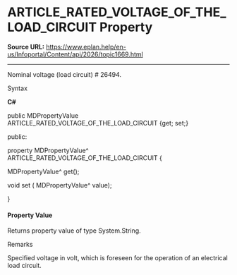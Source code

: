 # ARTICLE_RATED_VOLTAGE_OF_THE_LOAD_CIRCUIT Property

**Source URL:** https://www.eplan.help/en-us/Infoportal/Content/api/2026/topic1669.html

---

Nominal voltage (load circuit) # 26494.

Syntax

**C#**



public MDPropertyValue ARTICLE_RATED_VOLTAGE_OF_THE_LOAD_CIRCUIT {get; set;}

public:

property MDPropertyValue^ ARTICLE_RATED_VOLTAGE_OF_THE_LOAD_CIRCUIT {

   MDPropertyValue^ get();

   void set (    MDPropertyValue^ value);

}


#### Property Value

Returns property value of type System.String.

Remarks

Specified voltage in volt, which is foreseen for the operation of an electrical load circuit.
